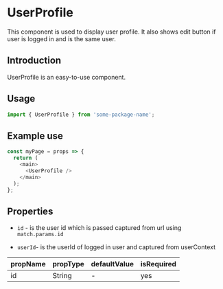# UserProfile

This component is used to display user profile. It also shows edit button if user is logged in and is the same user. 


## Introduction

UserProfile is an easy-to-use component.

## Usage

```javascript
import { UserProfile } from 'some-package-name';
```

## Example use

```javascript
const myPage = props => {
  return (
    <main>
      <UserProfile />
    </main>
  );
};
```

## Properties

- `id` - is the user id which is passed captured from url using `match.params.id`

- `userId`- is the userId of logged in user and captured from userContext

| propName  | propType | defaultValue | isRequired |
| --------- | -------- | ------------ | ---------- |
| id | String   | -            | yes          |


